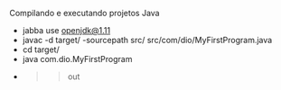  Compilando e executando projetos Java
 - jabba use openjdk@1.11
 - javac -d target/ -sourcepath src/ src/com/dio/MyFirstProgram.java
 - cd target/
 - java com.dio.MyFirstProgram
 - >> out